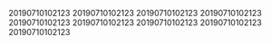 20190710102123
20190710102123
20190710102123
20190710102123
20190710102123
20190710102123
20190710102123
20190710102123
20190710102123

